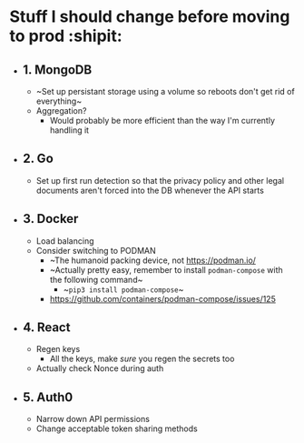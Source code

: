 # Stuff I should change before moving to prod :shipit:
 * ## 1. MongoDB
   * ~Set up persistant storage using a volume so reboots don't get rid of everything~
   * Aggregation?
     - Would probably be more efficient than the way I'm currently handling it
 * ## 2. Go
   * Set up first run detection so that the privacy policy and other legal documents aren't forced into the DB whenever the API starts
 * ## 3. Docker
   * Load balancing
   * Consider switching to PODMAN
     - ~The humanoid packing device, not https://podman.io/
     - ~Actually pretty easy, remember to install `podman-compose` with the following command~
       - ~`pip3 install podman-compose`~
     - https://github.com/containers/podman-compose/issues/125
 * ## 4. React
   * Regen keys
     - All the keys, make *sure* you regen the secrets too
   * Actually check Nonce during auth
 * ## 5. Auth0
   * Narrow down API permissions
   * Change acceptable token sharing methods
